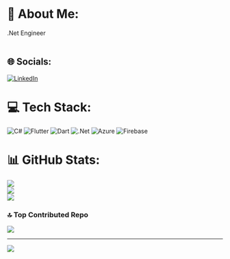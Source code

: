 # 💫 About Me:
.Net Engineer<br><br>


## 🌐 Socials:
[![LinkedIn](https://img.shields.io/badge/LinkedIn-%230077B5.svg?logo=linkedin&logoColor=white)](https://linkedin.com/in/https://www.linkedin.com/in/dogukangoktas/) 

# 💻 Tech Stack:
![C#](https://img.shields.io/badge/c%23-%23239120.svg?style=for-the-badge&logo=csharp&logoColor=white) ![Flutter](https://img.shields.io/badge/Flutter-%2302569B.svg?style=for-the-badge&logo=Flutter&logoColor=white) ![Dart](https://img.shields.io/badge/dart-%230175C2.svg?style=for-the-badge&logo=dart&logoColor=white) ![.Net](https://img.shields.io/badge/.NET-5C2D91?style=for-the-badge&logo=.net&logoColor=white) ![Azure](https://img.shields.io/badge/azure-%230072C6.svg?style=for-the-badge&logo=microsoftazure&logoColor=white) ![Firebase](https://img.shields.io/badge/firebase-%23039BE5.svg?style=for-the-badge&logo=firebase)
# 📊 GitHub Stats:
![](https://github-readme-stats.vercel.app/api?username=Dogukangoktass&theme=dark&hide_border=false&include_all_commits=true&count_private=false)<br/>
![](https://github-readme-streak-stats.herokuapp.com/?user=Dogukangoktass&theme=dark&hide_border=false)<br/>
![](https://github-readme-stats.vercel.app/api/top-langs/?username=Dogukangoktass&theme=dark&hide_border=false&include_all_commits=true&count_private=false&layout=compact)

### 🔝 Top Contributed Repo
![](https://github-contributor-stats.vercel.app/api?username=Dogukangoktass&limit=5&theme=dark&combine_all_yearly_contributions=true)

---
[![](https://visitcount.itsvg.in/api?id=Dogukangoktass&icon=0&color=0)](https://visitcount.itsvg.in)

